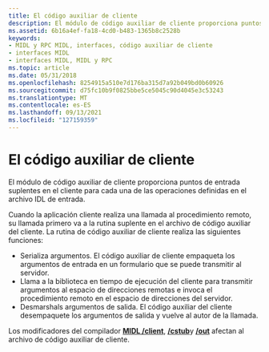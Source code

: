 ```yaml
---
title: El código auxiliar de cliente
description: El módulo de código auxiliar de cliente proporciona puntos de entrada suplentes en el cliente para cada una de las operaciones definidas en el archivo IDL de entrada.
ms.assetid: 6b16a4ef-fa18-4cd0-b483-1365b8c2528b
keywords:
- MIDL y RPC MIDL, interfaces, código auxiliar de cliente
- interfaces MIDL
- interfaces MIDL, MIDL y RPC
ms.topic: article
ms.date: 05/31/2018
ms.openlocfilehash: 8254915a510e7d176ba315d7a92b049bd0b60926
ms.sourcegitcommit: d75fc10b9f0825bbe5ce5045c90d4045e3c53243
ms.translationtype: MT
ms.contentlocale: es-ES
ms.lasthandoff: 09/13/2021
ms.locfileid: "127159359"
---
```

# <a name="the-client-stub"></a>El código auxiliar de cliente

El módulo de código auxiliar de cliente proporciona puntos de entrada suplentes en el cliente para cada una de las operaciones definidas en el archivo IDL de entrada.

Cuando la aplicación cliente realiza una llamada al procedimiento remoto, su llamada primero va a la rutina suplente en el archivo de código auxiliar del cliente. La rutina de código auxiliar de cliente realiza las siguientes funciones:

-   Serializa argumentos. El código auxiliar de cliente empaqueta los argumentos de entrada en un formulario que se puede transmitir al servidor.
-   Llama a la biblioteca en tiempo de ejecución del cliente para transmitir argumentos al espacio de direcciones remotas e invoca el procedimiento remoto en el espacio de direcciones del servidor.
-   Desmarshals argumentos de salida. El código auxiliar del cliente desempaquete los argumentos de salida y vuelve al autor de la llamada.

Los modificadores del compilador [**MIDL /client**](-client.md), [**/cstub**](-cstub.md)y [**/out**](-out.md) afectan al archivo de código auxiliar de cliente.

 

 




